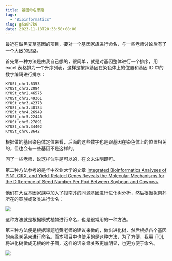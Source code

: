 ```yaml
---
title: 基因命名思路
tags: 
  - "Bioinformatics"
slug: g5a0h7k9
date: 2023-11-18T20:33:58+08:00
---
```


最近在做黑麦草基因的项目，要对一个基因家族进行命名，与一些老师讨论后有了一个大致的思路。

<!--more-->

首先第一种方法是由我自己想的，很简单，就是对基因整体进行一个排序，用 excel 表格排为一个升序列表，这样是按照基因在染色体上的位置和基因 ID 中的数字编码进行排序：

```txt
KYUSt_chr1.6353
KYUSt_chr2.2084
KYUSt_chr2.46575
KYUSt_chr2.49361
KYUSt_chr3.42373
KYUSt_chr3.48134
KYUSt_chr4.26949
KYUSt_chr5.22446
KYUSt_chr5.27891
KYUSt_chr5.34402
KYUSt_chr6.8642
```

根据做的基因染色体定位来看，后面的这些数字也是跟基因在染色体上的位置相关的，但也会有一些基因不是这样的。

问了一些老师，说这样似乎是可以的，在文末注明即可。

第二种方法参考的是华中农业大学的文章 [Integrated Bioinformatics Analyses of PIN1, CKX, and Yield-Related Genes Reveals the Molecular Mechanisms for the Difference of Seed Number Per Pod Between Soybean and Cowpea](https://www.frontiersin.org/articles/10.3389/fpls.2021.749902/full)。

他们在大豆基因家族中加入了拟南芥的同源基因进行进化树分析，然后根据拟南芥所在的亚族或聚类进行命名：

![](https://images.yuanj.top/202311182046732.png)

这种方法就是根据模式植物进行命名，也是很常用的一种方法。

第三种方法便是根据课题组黄老师的建议来做的，做出进化树，然后根据各个基因的亲缘关系来进行命名。而本项目中也使用的是这种方法，为了方便，我用 [iTOL](https://itol.embl.de/) 将进化树做成无根的叶子图，这样的话亲缘关系更加明显，也更方便于命名。

![](https://images.yuanj.top/202311182052890.png)